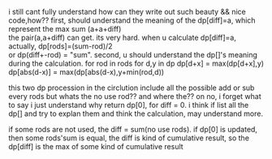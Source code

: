 i still cant fully understand how can they write out such beauty && nice code,how??
first, should understand the meaning of the dp[diff]=a, which represent the max sum (a+a+diff) \
the pair(a,a+diff) can get. its very hard. when u calculate dp[diff]=a, actually, dp[rods]=(sum-rod)/2 \
or dp(diff+-rod) = "sum".
second, u should understand the dp[]'s meaning during the calculation.
for rod in rods
    for d,y in dp
        dp[d+x] = max(dp[d+x],y)
        dp[abs(d-x)] = max(dp[abs(d-x),y+min(rod,d))

this two dp procession in the circlution include all the possible add or sub every rods
but whats the no use rod?? and where the?? on no, i forget what to say
i just understand why return dp[0], for diff  = 0.
i think if list all the dp[] and try to explan them and think the calculation, may understand more.

if some rods are not used, the diff = sum(no use rods).
if dp[0] is updated, then some rods'sum is equal,
the diff is kind of cumulative result, so the dp[diff] is the max of some kind of cumulative result
